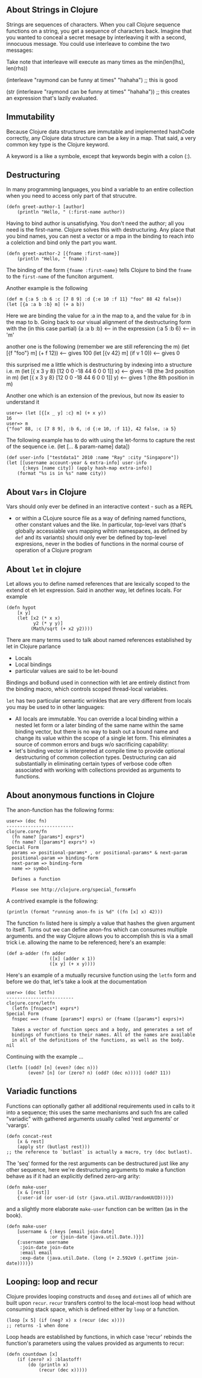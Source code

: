 ## About Strings in Clojure

Strings are sequences of characters. When you call Clojure sequence 
functions on a string, you get a sequence of characters back. Imagine 
that you wanted to conceal a secret mesage by interleaving it
with a second, innocuous message. You could use interleave to combine
the two messages:

Take note that interleave will execute as many times as the 
min(len(lhs), len(rhs))

(interleave "raymond can be funny at times" "hahaha") ;; this is good

(str (interleave "raymond can be funny at times" "hahaha")) ;; this creates an expression that's lazily evaluated.


## Immutability

Because Clojure data structures are immutable and implemented hashCode
correctly, any Clojure data structure can be a key in a map. That said,
a very common key type is the Clojure keyword.

A keyword is a like a symbole, except that keywords begin with a colon (:).

## Destructuring

In many programming languages, you bind a variable to an 
entire collection when you need to access only part of that strucutre.

```
(defn greet-author-1 [author]
    (println "Hello, " (:first-name author))
```

Having to bind author is unsatisfying. You don't need the author; all you need
is the first-name. Clojure solves this with destructuring. Any place that you bind
names, you can nest a vector or a mpa in the binding to reach into 
a colelction and bind only the part you want. 

```
(defn greet-author-2 [{fname :first-name}]
    (println "Hello, " fname))
```
The binding of the form `{fname :first-name}` tells Clojure 
to bind the `fname` to the `first-name` of the funciton argument.

Another example is the following 
```
(def m {:a 5 :b 6 :c [7 8 9] :d {:e 10 :f 11} "foo" 88 42 false})
(let [{a :a b :b} m] (+ a b)) 
```
Here we are binding the value for :a in the map to a, and the value for :b in the map to b.
Going back to our visual alignment of the destructuring form with the (in this case partial)
{a :a b :b} <-- in the expression
{:a 5 :b 6} <-- in 'm'

another one is the following (remember we are still referencing the m)
(let [{f "foo"} m] (+ f 12)) <-- gives 100
(let [{v 42} m] (if v 1 0)) <-- gives 0

this surprised me a little which is destructuring by indexing into a structure i.e. m
(let [{ x 3 y 8} [12 0 0 -18 44 6 0 0 1]] x) <-- gives -18 (the 3rd position in m)
(let [{ x 3 y 8} [12 0 0 -18 44 6 0 0 1]] y) <-- gives 1 (the 8th position in m)

Another one which is an extension of the previous, but now its easier to understand it
```
user=> (let [{[x _ y] :c} m] (+ x y))
16
user=> m
{"foo" 88, :c [7 8 9], :b 6, :d {:e 10, :f 11}, 42 false, :a 5}
```
The following example has to do with using the let-forms to capture
the rest of the sequence i.e. (let [... & param-name] data])

```
(def user-info ["testdata1" 2010 :name "Ray" :city "Singapore"])
(let [[username account-year & extra-info] user-info
      {:keys [name city]) (apply hash-map extra-info)]
    (format "%s is in %s" name city))
```

## About `Vars` in Clojure

Vars should only ever be defined in an interactive context - such as a REPL
- or within a CLojure source file as a way of defining named functions, other constant
values and the like. In particular, top-level vars (that's globally accessiable vars mapping
wihtin namespaces, as defined by `def` and its variants) should only ever be defined by 
top-level expresions, never in the bodies of functions in the normal course of operation
of a Clojure program


## About `let` in clojure

Let allows you to define named references that are lexically scoped to the extend ot eh 
let expression. Said in another way, let defines locals. For example
```
(defn hypot 
    [x y]
    (let [x2 (* x x)
          y2 (* y y)]
         (Math/sqrt (+ x2 y2))))
```

There are many terms used to talk about named references established by let in Clojure parlance
+ Locals 
+ Local bindings
+ particular values are said to be let-bound

Bindings and bo8und used in connection with let are entirely distinct
from the binding macro, which controls scoped thread-local variables.

`let` has two particular semantic wrinkles that are very different from locals you may be
used to in other languages:
+ All locals are immutable. You can override a local binding within a nested let form
  or a later binding of the same name within the same binding vector, but there is no way to bash out
  a bound name and change its value within the scope of a single let form. This eliminates a source of common
  errors and bugs w/o sacrificing capability:
+ let's binding vector is interpreted at compile time to provide optional destructuring of common collection types.
  Destructuring can aid substantially in eliminating certain types of verbose code often associated with
  working with collections provided as arguments to functions.

## About anonymous functions in Clojure

The anon-function has the following forms:
```
user=> (doc fn)
-------------------------
clojure.core/fn
  (fn name? [params*] exprs*)
  (fn name? ([params*] exprs*) +)
Special Form
  params => positional-params* , or positional-params* & next-param
  positional-param => binding-form
  next-param => binding-form
  name => symbol

  Defines a function

  Please see http://clojure.org/special_forms#fn
```
A contrived example is the following:
```
(println (format "running anon-fn is %d" ((fn [x] x) 42)))
```
The function `fn` listed here is simply a value that hashes the given 
argument to itself.
Turns out we can define anon-fns which can consumes multiple arguments.
and the way Clojure allows you to accomplish this is via a small trick
i.e. allowing the name to be referenced; here's an example:
```
(def a-adder (fn adder 
                ([x] (adder x 1))
                ([x y] (+ x y))))
```

Here's an example of a mutually recursive function using the `letfn` form
and before we do that, let's take a look at the documentation
```
user=> (doc letfn)
-------------------------
clojure.core/letfn
  (letfn [fnspecs*] exprs*)
Special Form
  fnspec ==> (fname [params*] exprs) or (fname ([params*] exprs)+)

  Takes a vector of function specs and a body, and generates a set of
  bindings of functions to their names. All of the names are available
  in all of the definitions of the functions, as well as the body.
nil
```
Continuing with the example ...
```
(letfn [(odd? [n] (even? (dec n))) 
        (even? [n] (or (zero? n) (odd? (dec n))))] (odd? 11))
```
## Variadic functions

Functions can optionally gather all additional requirements used
in calls to it into a sequence; this uses the same mechanisms
and such fns are called "variadic" with gathered arguments
usually called 'rest arguments' or 'varargs'.
```
(defn concat-rest
    [x & rest]
    (apply str (butlast rest)))
;; the reference to `butlast` is actually a macro, try (doc butlast).
```
The 'seq' formed for the rest arguments can be destructured just like any other
sequence, here we're destructuring arguments to make a function behave as if it
had an explicitly defined zero-arg arity:
```
(defn make-user
    [x & [rest]]
    {:user-id (or user-id (str (java.util.UUID/randomUUID)))})
```
and a slightly more elaborate `make-user` function can be written (as in the book).
```
(defn make-user
    [username & {:keys [email join-date]
                :or {join-date (java.util.Date.)}}] 
    {:username username
     :join-date join-date
     :email email
     :exp-date (java.util.Date. (long (+ 2.592e9 (.getTime join-date))))})
```

## Looping: loop and recur

Clojure provides looping constructs and `doseq` and `dotimes` 
all of which are built upon `recur`. `recur` transfers control to the local-most
loop head without consuming stack space, which is defined either by `loop` or a function.

```
(loop [x 5] (if (neg? x) x (recur (dec x))))
;; returns -1 when done
```
Loop heads are established by functions, in which case 'recur' rebinds the function's parameters using
the values provided as arguments to recur:
```
(defn countdown [x]
    (if (zero? x) :blastoff! 
        (do (println x)
            (recur (dec x)))))
```

